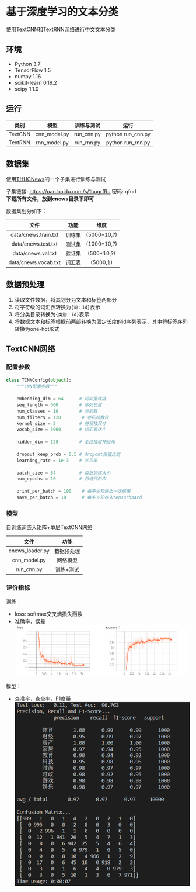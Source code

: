 # 基于深度学习的文本分类

使用TextCNN和TextRNN网络进行中文文本分类

## 环境

- Python 3.7
- TensorFlow 1.5
- numpy      1.16
- scikit-learn  0.19.2
- scipy     1.1.0

## 运行
| 类别 | 模型 | 训练与测试 | 运行|
|:----:|:----:|:------:|:-----:|
|TextCNN|cnn_model.py|run_cnn.py|python run_cnn.py|
|TextRNN|rnn_model.py|run_rnn.py|python run_rnn.py|

## 数据集

使用[THUCNews](http://thuctc.thunlp.org/)的一个子集进行训练与测试

子集链接: https://pan.baidu.com/s/1hugrfRu 密码: qfud<br />
**下载所有文件，放到cnews目录下即可**

数据集划分如下：

|文件|功能|维度|
|:--:|:--:|:---:|
|data/cnews.train.txt|训练集|(5000*10,?)|
|data/cnews.test.txt|测试集|(1000*10,?)|
|data/cnews.val.txt|验证集|(500*10,?)|
|data/cnews.vocab.txt|词汇表|(5000,1)|

## 数据预处理

1. 读取文件数据，将其划分为文本和标签两部分
2. 将字符级的词汇表转换为`{词：id}`表示
3. 将分类目录转换为`{类别：id}`表示
4. 将数据文本和标签根据前两部转换为固定长度的id序列表示，其中将标签序列转换为one-hot形式
   
## TextCNN网络

### 配置参数

```python
class TCNNConfig(object):
    """CNN配置参数"""

    embedding_dim = 64      # 词向量维度
    seq_length = 600        # 序列长度
    num_classes = 10        # 类别数
    num_filters = 128        # 卷积核数目
    kernel_size = 5         # 卷积核尺寸
    vocab_size = 5000       # 词汇表达小

    hidden_dim = 128        # 全连接层神经元

    dropout_keep_prob = 0.5 # dropout保留比例
    learning_rate = 1e-3    # 学习率

    batch_size = 64         # 每批训练大小
    num_epochs = 10         # 总迭代轮次

    print_per_batch = 100    # 每多少轮输出一次结果
    save_per_batch = 10      # 每多少轮存入tensorboard
```

### 模型

自训练词嵌入矩阵+单层TextCNN网络

|文件|功能|
|:--:|:--:|
|cnews_loader.py|数据预处理|
|cnn_model.py|网络模型|
|run_cnn.py|训练+测试|

### 评价指标
训练：

* loss: softmax交叉熵损失函数
* 准确率，误差
  ![images](images/acc_loss.png)

模型：

* 查准率，查全率，F1度量
  ![images](images/P-R_loss.png)
